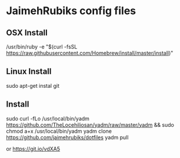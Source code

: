 # JaimehRubiks config files


## OSX Install
/usr/bin/ruby -e "$(curl -fsSL https://raw.githubusercontent.com/Homebrew/install/master/install)"

## Linux Install
sudo apt-get instal  git

## Install 
sudo curl -fLo /usr/local/bin/yadm https://github.com/TheLocehiliosan/yadm/raw/master/yadm && sudo chmod a+x /usr/local/bin/yadm
yadm clone https://github.com/jaimehrubiks/dotfiles
yadm pull

or
https://git.io/vdXA5


